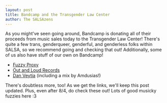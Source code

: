 ```yaml
---
layout: post
title: Bandcamp and the Transgender Law Center
author: The SALSAzens
---
```


As you might've seen going around, Bandcamp is donating all of their proceeds from music sales today to the Transgender Law Center! There's quite a few trans, genderqueer, genderful, and genderless folks within SALSA, so we recommend going and checking that out! Additionally, some of us also have stuff of our own on Bandcamp!

* [Fuzzy Proxy](https://fuzzyproxy.bandcamp.com/)
* [Out and Loud Records](http://outandloudrecords.bandcamp.com)
* [Dan Veytia](http://music.danveytia.com/) (including a mix by Amdusias!)

There's doubtless more, too! As we get the links, we'll keep this post updated. Plus, even after 8/4, do check these out! Lots of good musicky fuzzies here :3
